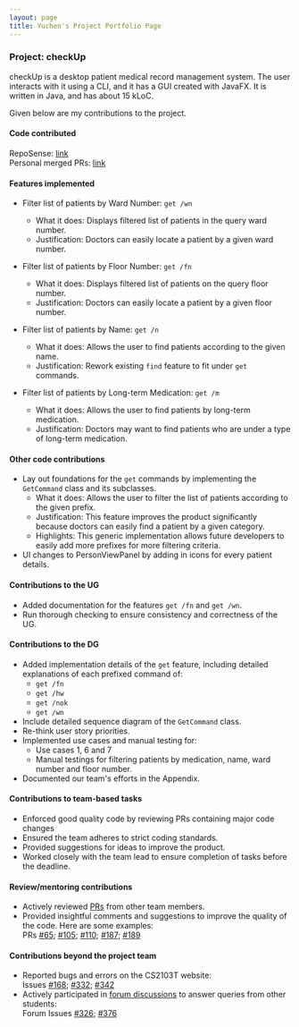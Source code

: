 ```yaml
---
layout: page
title: Yuchen's Project Portfolio Page
---
```


### Project: checkUp

checkUp is a desktop patient medical record management system.
The user interacts with it using a CLI, and it has a GUI created with JavaFX.
It is written in Java, and has about 15 kLoC.

Given below are my contributions to the project.

#### Code contributed

RepoSense: [link](https://nus-cs2103-ay2223s1.github.io/tp-dashboard/?search=nehcuy&breakdown=true)  
Personal merged PRs: [link](https://github.com/AY2223S1-CS2103T-W16-3/tp/pulls?q=is%3Apr+author%3Anehcuy+is%3Aclosed+)

#### Features implemented

* Filter list of patients by Ward Number: `get /wn`
    * What it does: Displays filtered list of patients in the query ward number.
    * Justification: Doctors can easily locate a patient by a given ward number.

* Filter list of patients by Floor Number: `get /fn`
    * What it does: Displays filtered list of patients on the query floor number.
    * Justification: Doctors can easily locate a patient by a given floor number.

* Filter list of patients by Name: `get /n`
    * What it does: Allows the user to find patients according to the given name.
    * Justification: Rework existing `find` feature to fit under `get` commands.

* Filter list of patients by Long-term Medication: `get /m`
    * What it does: Allows the user to find patients by long-term medication.
    * Justification: Doctors may want to find patients who are under a type of long-term medication.

#### Other code contributions

* Lay out foundations for the `get` commands by implementing the `GetCommand` class and its subclasses.
    * What it does: Allows the user to filter the list of patients according to the given prefix.
    * Justification: This feature improves the product significantly because doctors can easily find a patient by a given category.
    * Highlights: This generic implementation allows future developers to easily add more prefixes for more filtering criteria.
* UI changes to PersonViewPanel by adding in icons for every patient details.

#### Contributions to the UG

* Added documentation for the features `get /fn` and `get /wn`.
* Run thorough checking to ensure consistency and correctness of the UG.

#### Contributions to the DG

* Added implementation details of the `get` feature, including detailed explanations of each prefixed command of:
    * `get /fn`
    * `get /hw`
    * `get /nok`
    * `get /wn`
* Include detailed sequence diagram of the `GetCommand` class.
* Re-think user story priorities.
* Implemented use cases and manual testing for:
  * Use cases 1, 6 and 7
  * Manual testings for filtering patients by medication, name, ward number and floor number.
* Documented our team's efforts in the Appendix.

#### Contributions to team-based tasks

* Enforced good quality code by reviewing PRs containing major code changes
* Ensured the team adheres to strict coding standards.
* Provided suggestions for ideas to improve the product.
* Worked closely with the team lead to ensure completion of tasks before the deadline.

#### Review/mentoring contributions

* Actively reviewed [PRs](https://github.com/AY2223S1-CS2103T-W16-3/tp/pulls?page=1&q=is%3Apr+reviewed-by%3Anehcuy) from other team members.
* Provided insightful comments and suggestions to improve the quality of the code. Here are some examples:  
  PRs [#65](https://github.com/AY2223S1-CS2103T-W16-3/tp/pull/65);
  [#105](https://github.com/AY2223S1-CS2103T-W16-3/tp/pull/105);
  [#110](https://github.com/AY2223S1-CS2103T-W16-3/tp/pull/110);
  [#187](https://github.com/AY2223S1-CS2103T-W16-3/tp/pull/187);
  [#189](https://github.com/AY2223S1-CS2103T-W16-3/tp/pull/189)

#### Contributions beyond the project team

* Reported bugs and errors on the CS2103T website:  
  Issues [#168](https://github.com/nus-cs2103-AY2223S1/forum/issues/168);
  [#332](https://github.com/nus-cs2103-AY2223S1/forum/issues/332);
  [#342](https://github.com/nus-cs2103-AY2223S1/forum/issues/342)
* Actively participated in [forum discussions](https://github.com/nus-cs2103-AY2223S1/forum/issues?q=is%3Aissue+commenter%3Anehcuy) to answer queries from other students:  
  Forum Issues [#326](https://github.com/nus-cs2103-AY2223S1/forum/issues/326);
  [#376](https://github.com/nus-cs2103-AY2223S1/forum/issues/376)
